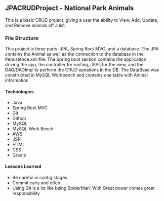 ## JPACRUDProject - National Park Animals

This is a basic CRUD project, giving a user the ability to View, Add, Update, and Remove animals off a list.

### File Structure
This project is three parts: JPA, Spring Boot MVC, and a database. The JPA contains the Animal as well as the connection to the database in the Persistence.xml file. The Spring boot section contains the application driving the app, the controller for routing, JSPs for the view, and the DAO/DAOImpl to perform the CRUD opeations in the DB. The DataBase was constructed in MySQL Workbench and contains one table with Animal information.

#### Technologies
- Java
- Spring Boot MVC
- Git
- Github
- MySQL
- MySQL Work Bench
- AWS
- JSP
- HTML
- CSS
- Gradle

#### Lessons Learned
- Be careful in config stages
- Commit early and often
- Using Git is a lot like being SpiderMan: With Great power comes great responsibility
